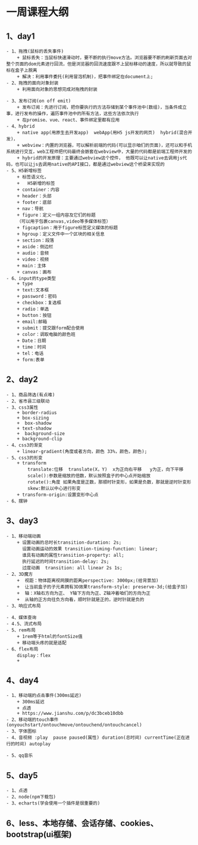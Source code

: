 # 一周课程大纲
## 1、day1
    - 1、拖拽(鼠标的丢失事件)
        + 鼠标丢失：当鼠标快速滑动时，要不断的执行move方法。浏览器要不断的刷新页面去对整个页面的dom元素进行回流，但是浏览器的回流速度跟不上鼠标移动的速度，所以就导致的鼠标在盒子上脱离
        + 解决：利用事件委托(利用冒泡机制)，把事件绑定在document上;
    - 2、拖拽的面向对象封装
        + 利用面向对象的思想完成对拖拽的封装
        
    - 3、发布订阅(on off emit)
        + 发布订阅：先进行订阅，把你要执行的方法存储到某个事件池中(数组)，当条件成立事，进行发布的操作，遍历事件池中的所有方法，这些方法依次执行
        + 在promise、vue、react、事件绑定里都有应用
    - 4、hybrid
        + native app(用原生去开发app)  webApp(用H5 js开发的网页)  hybrid(混合开发)，
        + webview：内置的浏览器，可以解析前端的代码(可以显示咱们的页面)，还可以和手机系统进行交互，web工程师把代码最终会嵌套在webview中，大量的代码都是前端工程师开发的
        + hybrid的开发原理：主要通过webview这个控件， 他既可以让native去调用js代码，也可以让js去调用native的API接口，都是通过webview这个桥梁来实现的
    - 5、H5新增标签
        + 标签语义化，
        +   H5新增的标签
        + container：内容
        + header：头部
        + footer：底部
        + nav：导航
        + figure：定义一组内容及它们的标题
        （可以用于包裹canvas,video等多媒体标签）
        + figcaption：用于figure标签定义媒体的标题
        + hgroup：定义文件中一个区块的相关信息
        + section：段落
        + aside：侧边栏
        + audio：音频
        + video：视频
        + main：主体
        + canvas：画布
    - 6、input的type类型
        + type
        + text:文本框
        + password：密码
        + checkbox：复选框
        + radio：单选
        + button：按钮
        + email:邮箱
        + submit：提交跟form配合使用
        + color：调取电脑的颜色班
        + Date：日期
        + time：时间
        + tel：电话
        + form:表单
## 2、day2
    - 1、商品筛选(有点难)
    - 2、省市县三级联动
    - 3、css3属性
        + border-radius
        + box-sizing
        +  box-shadow
        + text-shadow
        +  background-size
        + background-clip
    - 4、css3的渐变
        + linear-gradient(角度或者方向，颜色 33%，颜色，颜色);
    - 5、css3的形变
        + transform
            translate:位移  translate(X，Y)  x为正向右平移   y为正，向下平移
            scale():参数是缩放的倍数，默认按照盒子的中心点开始缩放
            rotate():角度 如果角度是正数，那顺时针变形，如果是负数，那就是逆时针变形
            skew:默认以中心进行形变
        + transform-origin:设置变形中心点
    - 6、摆钟
## 3、day3
    - 1、移动端动画
        + 设置动画的总时长transition-duration: 2s;
          设置动画运动的效果 transition-timing-function: linear; 
          谁具有动画的属性transition-property: all; 
          执行延迟的时间transition-delay: 2s; 
          过度动画  transition: all linear 2s 1s;
    - 2、3D魔方
        +  视距：物体距离视网膜的距离perspective: 3000px;(给背景加)
        +  让当前盒子的子元素拥有3D效果transform-style: preserve-3d;(给盒子加)
        +  轴：X轴右方向为正、 Y轴下方向为正、Z轴冲着咱们的方向为正
        +  从轴的正方向往负方向看，顺时针就是正的，逆时针就是负的
    - 3、响应式布局
        
    - 4、媒体查询
    - 4.5、流式布局
    - 5、rem布局
        + 1rem等于html的fontSize值
        + 移动端头疼的就是适配
    - 6、flex布局
        display：flex
        + 
## 4、day4
    - 1、移动端的点击事件(300ms延迟)
        + 300ms延迟
        + 点透
        + https://www.jianshu.com/p/dc3bceb10dbb
    - 2、移动端的touch事件(onyouchstart/ontouchmove/ontouchend/ontouchcancel)
    - 3、字体图标
    - 4、音视频 :play  pause paused(属性) duration(总时间) currentTime(正在进行的时间) autoplay

    - 5、qq音乐
## 5、day5
    - 1、点透
    - 2、node(npm下载包)
    - 3、echarts(学会使用一个插件是很重要的)

## 6、less、本地存储、会话存储、cookies、bootstrap(ui框架)